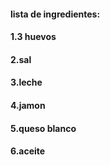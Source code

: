 
#### lista de ingredientes:
#### 1.3 huevos
#### 2.sal
#### 3.leche
#### 4.jamon
#### 5.queso blanco
#### 6.aceite





